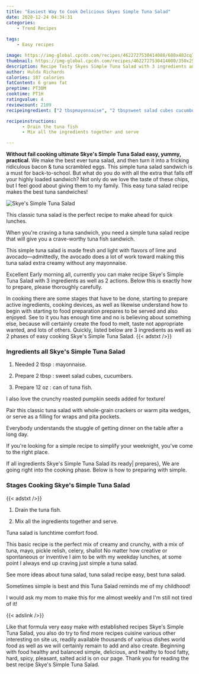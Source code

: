 ```yaml
---
title: "Easiest Way to Cook Delicious Skyes Simple Tuna Salad"
date: 2020-12-24 04:34:31
categories:
    - Trend Recipes
    
tags:
    - Easy recipes

image: https://img-global.cpcdn.com/recipes/4622727530414080/680x482cq70/skyes-simple-tuna-salad-recipe-main-photo.jpg
thumbnail: https://img-global.cpcdn.com/recipes/4622727530414080/350x250cq70/skyes-simple-tuna-salad-recipe-main-photo.jpg
description: Recipe Tasty Skyes Simple Tuna Salad with 3 ingredients and 2 stages of easy cooking.
author: Hulda Richards
calories: 187 calories
fatContent: 6 grams fat
preptime: PT38M
cooktime: PT1H
ratingvalue: 4
reviewcount: 2109
recipeingredient: ["2 tbspmayonnaise", "2 tbspsweet salad cubes cucumbers", "12 ozcan of tuna fish"]

recipeinstructions: 
      - Drain the tuna fish 
      - Mix all the ingredients together and serve

---
```




**Without fail cooking ultimate Skye&#39;s Simple Tuna Salad easy, yummy, practical**. We make the best ever tuna salad, and then turn it into a fricking ridiculous bacon &amp; tuna scrambled eggs. This simple tuna salad sandwich is a must for back-to-school. But what do you do with all the extra that falls off your highly loaded sandwich? Not only do we love the taste of these chips, but I feel good about giving them to my family. This easy tuna salad recipe makes the best tuna sandwiches!


![Skye&#39;s Simple Tuna Salad](https://img-global.cpcdn.com/recipes/4622727530414080/680x482cq70/skyes-simple-tuna-salad-recipe-main-photo.jpg "Skye&#39;s Simple Tuna Salad")



This classic tuna salad is the perfect recipe to make ahead for quick lunches.

When you&#39;re craving a tuna sandwich, you need a simple tuna salad recipe that will give you a crave-worthy tuna fish sandwich.

This simple tuna salad is made fresh and light with flavors of lime and avocado—admittedly, the avocado does a lot of work toward making this tuna salad extra creamy without any mayonnaise.


Excellent Early morning all, currently you can make recipe Skye&#39;s Simple Tuna Salad with 3 ingredients as well as 2 actions. Below this is exactly how to prepare, please thoroughly carefully.

In cooking there are some stages that have to be done, starting to prepare active ingredients, cooking devices, as well as likewise understand how to begin with starting to food preparation prepares to be served and also enjoyed. See to it you has enough time and no is believing about something else, because will certainly create the food to melt, taste not appropriate wanted, and lots of others. Quickly, listed below are 3 ingredients as well as 2 phases of easy cooking Skye&#39;s Simple Tuna Salad.
{{< adstxt />}}

### Ingredients all Skye&#39;s Simple Tuna Salad


1. Needed 2 tbsp : mayonnaise.

1. Prepare 2 tbsp : sweet salad cubes, cucumbers.

1. Prepare 12 oz : can of tuna fish.


I also love the crunchy roasted pumpkin seeds added for texture!

Pair this classic tuna salad with whole-grain crackers or warm pita wedges, or serve as a filling for wraps and pita pockets.

Everybody understands the stuggle of getting dinner on the table after a long day.

If you&#39;re looking for a simple recipe to simplify your weeknight, you&#39;ve come to the right place.


If all ingredients Skye&#39;s Simple Tuna Salad its ready| prepares}, We are going right into the cooking phase. Below is how to preparing with simple.

### Stages Cooking Skye&#39;s Simple Tuna Salad

{{< adstxt />}}


1. Drain the tuna fish.



1. Mix all the ingredients together and serve.




Tuna salad is lunchtime comfort food.

This basic recipe is the perfect mix of creamy and crunchy, with a mix of tuna, mayo, pickle relish, celery, shallot No matter how creative or spontaneous or inventive I aim to be with my weekday lunches, at some point I always end up craving just simple a tuna salad.

See more ideas about tuna salad, tuna salad recipe easy, best tuna salad.

Sometimes simple is best and this Tuna Salad reminds me of my childhood!

I would ask my mom to make this for me almost weekly and I&#39;m still not tired of it!


{{< adslink />}}

Like that formula very easy make with established recipes Skye&#39;s Simple Tuna Salad, you also do try to find more recipes cuisine various other interesting on site us, readily available thousands of various dishes world food as well as we will certainly remain to add and also create. Beginning with food healthy and balanced simple, delicious, and healthy to food fatty, hard, spicy, pleasant, salted acid is on our page. Thank you for reading the best recipe Skye&#39;s Simple Tuna Salad.
